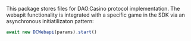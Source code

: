 This package stores files for DAO.Casino protocol implementation. 
The webapit functionality is integrated with a specific game in the SDK via an asynchronous initiatilizaton pattern:
```javascript
await new DCWebapi(params).start()
```
